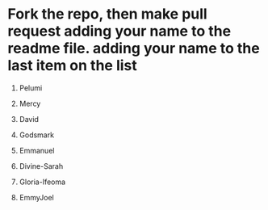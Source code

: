 # Fork the repo, then make pull request adding your name to the readme file. adding your name to the last item on the list

1. Pelumi 
2. Mercy
3. David
4. Godsmark

5. Emmanuel

6. Divine-Sarah
7. Gloria-Ifeoma
8. EmmyJoel
